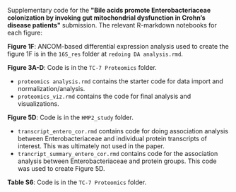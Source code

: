 Supplementary code for the **"Bile acids promote Enterobacteriaceae colonization by invoking gut mitochondrial dysfunction in Crohn’s disease patients"** submission.
The relevant R-markdown notebooks for each figure:    

**Figure 1F**: ANCOM-based differential expression analysis used to create the figure 1F is in the `16S_res` folder at `redoing DA analysis.rmd`.  

**Figure 3A-D**: Code is in the `TC-7 Proteomics` folder.
* `proteomics analysis.rmd` contains the starter code for data import and normalization/analysis.
* `proteomics_viz.rmd` contains the code for final analysis and visualizations.
  
**Figure 5D**: Code is in the `HMP2_study` folder. 
* `transcript_entero_cor.rmd` contains code for doing association analysis between Enterobacteriaceae and individual protein transcripts of interest. This was ultimately not used in the paper.
* `trancript_summary_entero_cor.rmd` contains code for the association analysis between Enterobacteriaceae and protein groups. This code was used to create Figure 5D.

**Table S6**: Code is in the `TC-7 Proteomics` folder.
